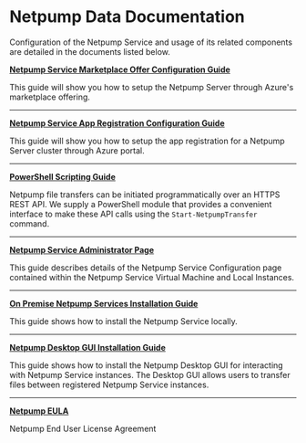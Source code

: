 # Netpump Data Documentation

Configuration of the Netpump Service and usage of its related components are detailed in the documents listed below.

**[Netpump Service Marketplace Offer Configuration Guide](setup-offer.md)**

This guide will show you how to setup the Netpump Server through Azure's marketplace offering.

***

**[Netpump Service App Registration Configuration Guide](setup-app-registration.md)**

This guide will show you how to setup the app registration for a Netpump Server cluster through Azure portal.

***

**[PowerShell Scripting Guide](powershell.md)**

Netpump file transfers can be initiated programmatically over an HTTPS REST API. We supply a PowerShell module that provides a convenient interface to make these API calls using the `Start-NetpumpTransfer` command.

***

**[Netpump Service Administrator Page](netpump-service-administrator-page.md)**

This guide describes details of the Netpump Service Configuration page contained within the Netpump Service Virtual Machine and Local Instances.

***

**[On Premise Netpump Services Installation Guide](onprem-installer.md)**

This guide shows how to install the Netpump Service locally.

***

**[Netpump Desktop GUI Installation Guide](desktop-gui-installer.md)**

This guide shows how to install the Netpump Desktop GUI for interacting with Netpump Service instances. The Desktop GUI allows users to transfer files between registered Netpump Service instances.

***

**[Netpump EULA](Netpump-EULA.pdf)**

Netpump End User License Agreement

